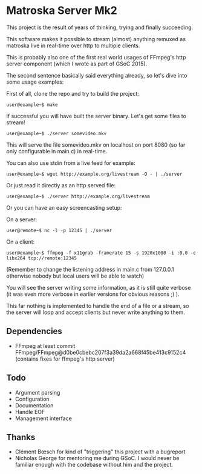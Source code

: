 Matroska Server Mk2
===================

This project is the result of years of thinking, trying and finally succeeding.

This software makes it possible to stream (almost) anything remuxed as matroska live in real-time over http to multiple clients.

This is probably also one of the first real world usages of FFmpeg's http server component (which I wrote as part of GSoC 2015).

The second sentence basically said everything already, so let's dive into some usage examples:

First of all, clone the repo and try to build the project:

```
user@example~$ make
```


If successful you will have built the server binary. Let's get some files to stream!

```
user@example~$ ./server somevideo.mkv
```


This will serve the file somevideo.mkv on localhost on port 8080 (so far only configurable in main.c) in real-time.

You can also use stdin from a live feed for example:

```
user@example~$ wget http://example.org/livestream -O - | ./server
```


Or just read it directly as an http served file:

```
user@example~$ ./server http://example.org/livestream
```


Or you can have an easy screencasting setup:


On a server:
```
user@remote~$ nc -l -p 12345 | ./server
```

On a client:

```
user@example~$ ffmpeg -f x11grab -framerate 15 -s 1920x1080 -i :0.0 -c libx264 tcp://remote:12345
```

(Remember to change the listening address in main.c from 127.0.0.1 otherwise nobody but local users will be able to watch)

You will see the server writing some information, as it is still quite verbose (it was even more verbose in earlier versions for obvious reasons ;) ).

This far nothing is implemented to handle the end of a file or a stream, so the server will loop and accept clients but never write anything to them.


Dependencies
------------

- FFmpeg at least commit FFmpeg/FFmpeg@d0be0cbebc207f3a39da2a668f45be413c9152c4 (contains fixes for ffmpeg's http server)


Todo
----

- Argument parsing
- Configuration
- Documentation
- Handle EOF
- Management interface

Thanks
------

- Clément Bœsch <ubitux> for kind of "triggering" this project with a bugreport
- Nicholas George for mentoring me during GSoC. I would never be familiar enough with the codebase without him and the project.
